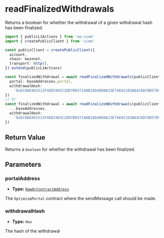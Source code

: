# readFinalizedWithdrawals

Returns a boolean for whether the withdrawal of a given withdrawal hash has been finalized.

```ts [example.ts]
import { publicL1Actions } from 'op-viem'
import { createPublicClient } from 'viem'

const publicClient = createPublicClient({
  account,
  chain: mainnet,
  transport: http(),
}).extend(publicL1Actions)

const finalizedWithdrawal = await readFinalizedWithdrawals(publicClient, {
  portal: baseAddresses.portal,
  withdrawalHash:
    '0xEC0AD491512F4EDC603C2DD7B9371A0B18D4889A23E74692101BA4C6DC9B5709',
})
// Or
const finalizedWithdrawal = await readFinalizedWithdrawals(publicClient, {
  ...baseAddresses,
  withdrawalHash:
    '0xEC0AD491512F4EDC603C2DD7B9371A0B18D4889A23E74692101BA4C6DC9B5709',
})
```

## Return Value

Returns a `boolean` for whether the withdrawal has been finalized.

## Parameters

### portalAddress

- **Type:** [`RawOrContractAddress`](https://opviem.sh/docs/glossary/types.html#raworcontractaddress)

The `OptimismPortal` contract where the sendMessage call should be made.

### withdrawalHash

- **Type:** `Hex`

The hash of the withdrawal
